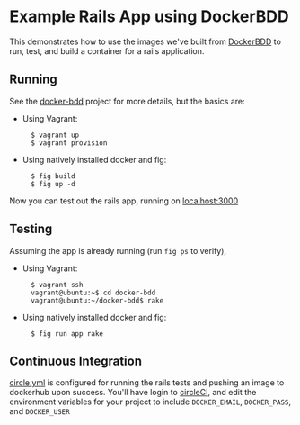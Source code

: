 Example Rails App using DockerBDD
=================================

This demonstrates how to use the images we've built from
[DockerBDD](https://github.com/coshx/docker-bdd) to run, test, and
build a container for a rails application.

Running
-------

See the [docker-bdd](https://github.com/coshx/docker-bdd) project for
more details, but the basics are:

- Using Vagrant:

        $ vagrant up
        $ vagrant provision

- Using natively installed docker and fig:

        $ fig build
        $ fig up -d

Now you can test out the rails app, running on [localhost:3000](http://localhost:3000)

Testing
-------

Assuming the app is already running (run `fig ps` to verify),

- Using Vagrant:

        $ vagrant ssh
        vagrant@ubuntu:~$ cd docker-bdd
        vagrant@ubuntu:~/docker-bdd$ rake

- Using natively installed docker and fig:

        $ fig run app rake


Continuous Integration
----------------------

[circle.yml](circle.yml) is configured for running the rails tests and
pushing an image to dockerhub upon success. You'll have login to
[circleCI](https://circleci.com), and edit the environment variables
for your project to include `DOCKER_EMAIL`, `DOCKER_PASS`, and
`DOCKER_USER`

